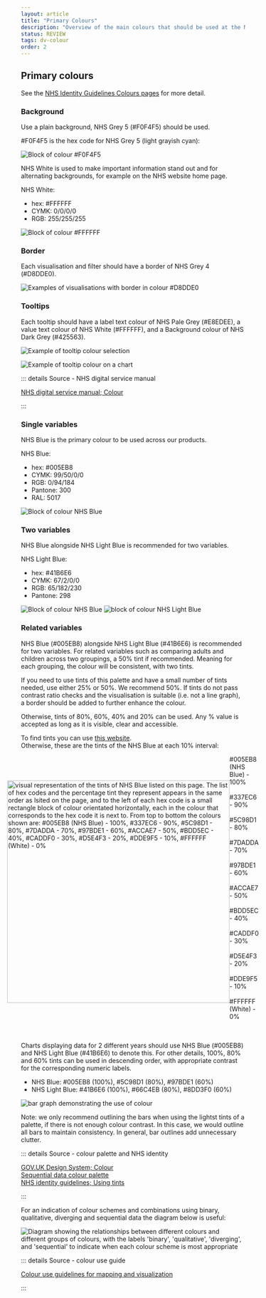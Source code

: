 ```yaml
---
layout: article
title: "Primary Colours"
description: "Overview of the main colours that should be used at the NHSBSA"
status: REVIEW
tags: dv-colour
order: 2
---
```

## Primary colours  

See the [NHS Identity Guidelines Colours pages][pc 1] for more detail.

### Background  
  
Use a plain background, NHS Grey 5 (#F0F4F5) should be used.  

#F0F4F5 is the hex code for NHS Grey 5 (light grayish cyan):  
  
![Block of colour #F0F4F5](../images/hex-f0f4f5.png)  
  
NHS White is used to make important information stand out and for alternating backgrounds, for example on the NHS website home page.  
  
NHS White:

- hex: #FFFFFF
- CYMK: 0/0/0/0
- RGB: 255/255/255

![Block of colour #FFFFFF](../images/nhs-white.png)

### Border  
  
Each visualisation and filter should have a border of NHS Grey 4 (#D8DDE0).  
  
![Examples of visualisations with border in colour #D8DDE0](../images/border-example.png)  
  
### Tooltips  
  
Each tooltip should have a label text colour of NHS Pale Grey (#E8EDEE), a value text colour of NHS White (#FFFFFF), and a Background colour of NHS Dark Grey (#425563).  
  
![Example of tooltip colour selection](../images/tooltip-customize.png)  
  
![Example of tooltip colour on a chart](../images/tooltip-croydon.png)

::: details Source - NHS digital service manual

[NHS digital service manual; Colour][pc 2]

:::

### Single variables  

NHS Blue is the primary colour to be used across our products.  

NHS Blue:

- hex: #005EB8
- CYMK: 99/50/0/0
- RGB: 0/94/184
- Pantone: 300
- RAL: 5017
  
![Block of colour NHS Blue](../images/nhs-blue.png)

### Two variables  

NHS Blue alongside NHS Light Blue is recommended for two variables.  

NHS Light Blue:

- hex: #41B6E6
- CYMK: 67/2/0/0
- RGB: 65/182/230
- Pantone: 298
  
![Block of colour NHS Blue](../images/nhs-blue.png)      ![block of colour NHS Light Blue](../images/nhs-light-blue.png)

### Related variables  

NHS Blue (#005EB8) alongside NHS Light Blue (#41B6E6) is recommended for two variables. For related variables such as comparing adults and children across two groupings, a 50% tint if recommended. Meaning for each grouping, the colour will be consistent, with two tints.  

If you need to use tints of this palette and have a small number of tints needed, use either 25% or 50%. We recommend 50%. If tints do not pass contrast ratio checks and the visualisation is suitable (i.e. not a line graph), a border should be added to further enhance the colour.  

Otherwise, tints of 80%, 60%, 40% and 20% can be used. Any % value is accepted as long as it is visible, clear and accessible.  

To find tints you can use [this website][pc 7].  
Otherwise, these are the tints of the NHS Blue at each 10% interval:  


<html>
<style>
.container {   display: flex;   align-items: center;   justify-content: center }
.div_gap { width: 40px }
.tint_colours img {height:500px;}
 </style>  

 <body>
 <div class="container">
 <div class="tint_colours">
  <img src="../images/gradient_crop.png" alt="visual representation of the tints of NHS Blue listed on this page. The list of hex codes and the percentage tint they represent appears in the same order as lsited on the page, and to the left of each hex code is a small rectangle block of colour orientated horizontally, each in the colour that corresponds to the hex code it is next to. From top to bottom the colours shown are: #005EB8 (NHS Blue) - 100%, #337EC6 - 90%, #5C98D1 - 80%, #7DADDA - 70%, #97BDE1 - 60%, #ACCAE7 - 50%, #BDD5EC - 40%, #CADDF0 - 30%, #D5E4F3 - 20%, #DDE9F5 - 10%, #FFFFFF (White) - 0%">
</div>
<div class="div_gap"></div>
<div>
    #005EB8 (NHS Blue) - 100%  <br><br>
    #337EC6 - 90%  <br><br>
    #5C98D1 - 80%  <br><br>
    #7DADDA - 70%  <br><br>
    #97BDE1 - 60%  <br><br>
    #ACCAE7 - 50%  <br><br>
    #BDD5EC - 40%  <br><br>
    #CADDF0 - 30%  <br><br>
    #D5E4F3 - 20%  <br><br>
    #DDE9F5 - 10%  <br><br>
    #FFFFFF (White) - 0% <br><br>
</div>
</div>
<br>
</body>
</html>

Charts displaying data for 2 different years should use NHS Blue (#005EB8) and NHS Light Blue (#41B6E6) to denote this. For other details, 100%, 80% and 60% tints can be used in descending order, with appropriate contrast for the corresponding numeric labels.

- NHS Blue: #005EB8 (100%), #5C98D1 (80%), #97BDE1 (60%)
- NHS Light Blue: #41B6E6 (100%), #66C4EB (80%), #8DD3F0 (60%)  
  
![bar graph demonstrating the use of colour](../images/nhs_blue_bars.png)
  
Note: we only recommend outlining the bars when using the lightst tints of a palette, if there is not enough colour contrast. In this case, we would outline all bars to maintain consistency. In general, bar outlines add unnecessary clutter.  

::: details Source - colour palette and NHS identity

[GOV.UK Design System; Colour][pc 3]  
[Sequential data colour palette][pc 4]  
[NHS identity guidelines; Using tints][pc 5]

:::  

For an indication of colour schemes and combinations using binary, qualitative, diverging and sequential data the diagram below is useful:  

![Diagram showing the relationships between different colours and different groups of colours, with the labels 'binary', 'qualitative', 'diverging', and 'sequential' to indicate when each colour scheme is most appropriate](../images/scheme.png)  

::: details Source - colour use guide

[Colour use guidelines for mapping and visualization][pc 6]

:::

[pc 1]: https://service-manual.nhs.uk/design-system/styles/colour
[pc 2]: https://service-manual.nhs.uk/design-system/styles/colour
[pc 3]: https://design-system.service.gov.uk/styles/colour/
[pc 4]: https://analysisfunction.civilservice.gov.uk/policy-store/data-visualisation-colours-in-charts/#section-6
[pc 5]: https://www.england.nhs.uk/nhsidentity/identity-guidelines/colours/#:~:text=use%20of%20highlights.-,Using%20tints,-Tints%20are%20percentage
[pc 6]: https://web.natur.cuni.cz/~langhamr/lectures/vtfg1/mapinfo_2/barvy/colors.html
[pc 7]: https://www.htmlcsscolor.com/hex/005EB8

